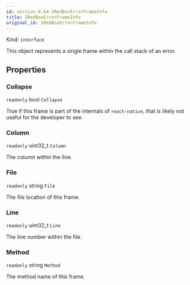 ```yaml
---
id: version-0.64-IRedBoxErrorFrameInfo
title: IRedBoxErrorFrameInfo
original_id: IRedBoxErrorFrameInfo
---
```


Kind: `interface`



This object represents a single frame within the call stack of an error.

## Properties
### Collapse
`readonly`  bool `Collapse`

True if this frame is part of the internals of `react-native`, that is likely not useful for the developer to see.

### Column
`readonly`  uint32_t `Column`

The column within the line.

### File
`readonly`  string `File`

The file location of this frame.

### Line
`readonly`  uint32_t `Line`

The line number within the file.

### Method
`readonly`  string `Method`

The method name of this frame.




